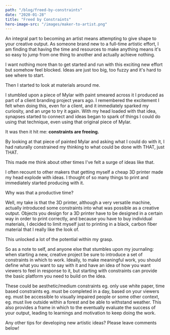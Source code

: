 ```yaml
---
path: "/blog/freed-by-constraints"
date: "2020-01-28"
title: "Freed by Constraints"
hero-image-src: "/images/maker-to-artist.png"
---
```


An integral part to becoming an artist means attempting to give shape to your creative output. As someone brand new to a full-time artistic effort, I am finding that having the time and resources to make anything means it's so easy to jump from one thing to another and actually achieve nothing.

I want nothing more than to get started and run with this exciting new effort but somehow feel blocked. Ideas are just too big, too fuzzy and it's hard to see where to start.

Then I started to look at materials around me.

I stumbled upon a piece of Mylar with paint smeared across it I produced as part of a client branding project years ago. I remembered the excitement I felt when doing this, even for a client, and it immediately sparked my curiosity, and an urge to try it again. With my head loaded with that idea, synapses started to connect and ideas began to spark of things I could do using that technique, even using that original piece of Mylar.

It was then it hit me: **constraints are freeing.**

By looking at that piece of painted Mylar and asking what I could do with it, I had naturally constrained my thinking to what could be done with THAT, just THAT.

This made me think about other times I've felt a surge of ideas like that.

I often recount to other makers that getting myself a cheap 3D printer made my head explode with ideas. I thought of so many things to print and immediately started producing with it.

Why was that a productive time?

Well, my take is that the 3D printer, although a very versatile machine, actually introduced some constraints into what was possible as a creative output. Objects you design for a 3D printer have to be designed in a certain way in order to print correctly, and because you have to buy individual materials, I decided to limit myself just to printing in a black, carbon fiber material that I really like the look of.

This unlocked a lot of the potential within my grasp.

So as a note to self, and anyone else that stumbles upon my journaling: when starting a new, creative project be sure to introduce a set of constraints in which to work. Ideally, to make meaningful work, you should define what you want to say with it and have an idea of how you want viewers to feel in response to it, but starting with constraints can provide the basic platform you need to build on the idea.

These could be aesthetic/medium constraints eg. only use white paper, time based constraints eg. must be completed in a day, based on your viewers eg. must be accessible to visually impaired people or some other context, eg. must live outside within a forest and be able to withstand weather.
This also provides a frame in which to the eventually evaluate the success of your output, leading to learnings and motivation to keep doing the work.

Any other tips for developing new artistic ideas? Please leave comments below!
